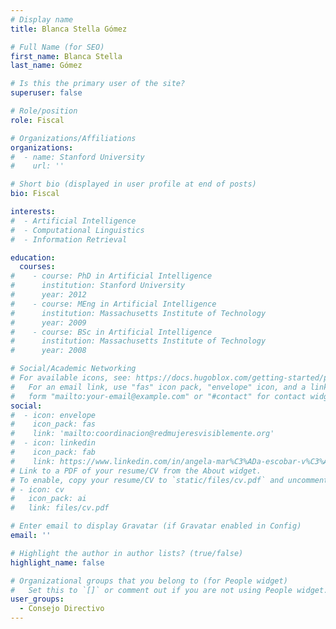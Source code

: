 ```yaml
---
# Display name
title: Blanca Stella Gómez

# Full Name (for SEO)
first_name: Blanca Stella
last_name: Gómez

# Is this the primary user of the site?
superuser: false

# Role/position
role: Fiscal

# Organizations/Affiliations
organizations:
#  - name: Stanford University
#    url: ''

# Short bio (displayed in user profile at end of posts)
bio: Fiscal

interests:
#  - Artificial Intelligence
#  - Computational Linguistics
#  - Information Retrieval

education:
  courses:
#    - course: PhD in Artificial Intelligence
#      institution: Stanford University
#      year: 2012
#    - course: MEng in Artificial Intelligence
#      institution: Massachusetts Institute of Technology
#      year: 2009
#    - course: BSc in Artificial Intelligence
#      institution: Massachusetts Institute of Technology
#      year: 2008

# Social/Academic Networking
# For available icons, see: https://docs.hugoblox.com/getting-started/page-builder/#icons
#   For an email link, use "fas" icon pack, "envelope" icon, and a link in the
#   form "mailto:your-email@example.com" or "#contact" for contact widget.
social:
#  - icon: envelope
#    icon_pack: fas
#    link: 'mailto:coordinacion@redmujeresvisiblemente.org'
#  - icon: linkedin
#    icon_pack: fab
#    link: https://www.linkedin.com/in/angela-mar%C3%ADa-escobar-v%C3%A1squez-063562129/
# Link to a PDF of your resume/CV from the About widget.
# To enable, copy your resume/CV to `static/files/cv.pdf` and uncomment the lines below.
# - icon: cv
#   icon_pack: ai
#   link: files/cv.pdf

# Enter email to display Gravatar (if Gravatar enabled in Config)
email: ''

# Highlight the author in author lists? (true/false)
highlight_name: false

# Organizational groups that you belong to (for People widget)
#   Set this to `[]` or comment out if you are not using People widget.
user_groups:
  - Consejo Directivo
---
```


